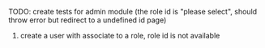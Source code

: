 TODO: create tests for admin module
(the role id is "please select", should throw error but redirect to a undefined id page)
1. create a user with associate to a role, role id is not available 
